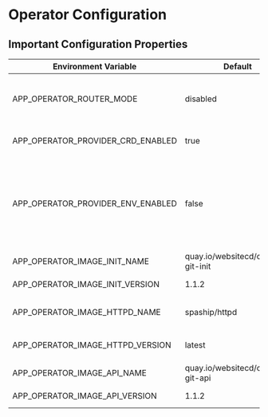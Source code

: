 # Operator Configuration

## Important Configuration Properties

| Environment Variable | Default | Description |
| ---------------------|---------|-------------|
| APP_OPERATOR_ROUTER_MODE | disabled | Router module. Values: `ingress` or `openshift` |
| APP_OPERATOR_PROVIDER_CRD_ENABLED | true | If `false` CRD is not watched |
| APP_OPERATOR_PROVIDER_ENV_ENABLED | false | If `true` then operator expects website definition via ENV variable. See [example](https://github.com/websitecd/operator/blob/main/manifests/config/k8s.yaml#L15) |
| APP_OPERATOR_IMAGE_INIT_NAME | quay.io/websitecd/content-git-init | Init image name |
| APP_OPERATOR_IMAGE_INIT_VERSION | 1.1.2 | Init image version |
| APP_OPERATOR_IMAGE_HTTPD_NAME | spaship/httpd | Httpd image name |
| APP_OPERATOR_IMAGE_HTTPD_VERSION | latest | Httpd image version |
| APP_OPERATOR_IMAGE_API_NAME | quay.io/websitecd/content-git-api | Api image name |
| APP_OPERATOR_IMAGE_API_VERSION | 1.1.2 | Api image version |

